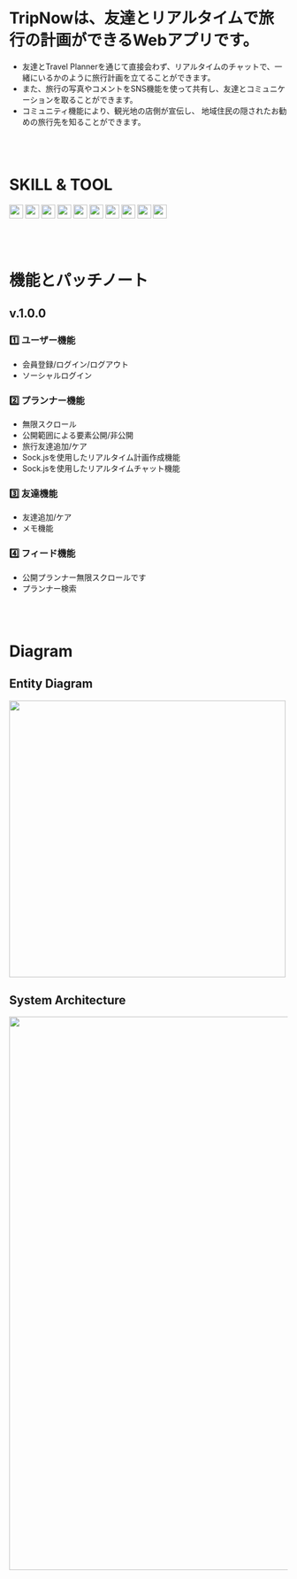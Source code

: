 # TripNowは、友達とリアルタイムで旅行の計画ができるWebアプリです。
- 友達とTravel Plannerを通じて直接会わず、リアルタイムのチャットで、一緒にいるかのように旅行計画を立てることができます。
- また、旅行の写真やコメントをSNS機能を使って共有し、友達とコミュニケーションを取ることができます。
- コミュニティ機能により、観光地の店側が宣伝し、 地域住民の隠されたお勧めの旅行先を知ることができます。


<br>
<br>

# SKILL & TOOL
<img src="https://img.shields.io/badge/Redis-FF4438?style=flat&logo=redis&logoColor=white" height="25px"/> <img src="https://img.shields.io/badge/Spring Boot-6DB33F?style=flat&logo=springboot&logoColor=white" height="25px"/> <img src="https://img.shields.io/badge/Spring Security-6DB33F?style=flat&logo=springsecurity&logoColor=white" height="25px"/> <img src="https://img.shields.io/badge/My SQL-4479A1?style=flat&logo=mysql&logoColor=white" height="25px"/> <img src="https://img.shields.io/badge/Java-0B2C4A?style=flat&logo=&logoColor=white" height="25px"/> <img src="https://img.shields.io/badge/ngrok-1F1E37?style=flat&logo=ngrok&logoColor=white" height="25px"/> <img src="https://img.shields.io/badge/WebSocket stomp-000000?style=flat&logo=&logoColor=white" height="25px"/> <img src="https://img.shields.io/badge/OAuth2.0-000000?style=flat&logo=&logoColor=white" height="25px"/> <img src="https://img.shields.io/badge/ERD cloud-000000?style=flat&logo=&logoColor=white" height="25px"/> <img src="https://img.shields.io/badge/IntelliJ IDEA-000000?style=flat&logo=intellijidea&logoColor=white" height="25px"/> 

<br>
<br>

# 機能とパッチノート
## v.1.0.0
### 1️⃣ ユーザー機能
- 会員登録/ログイン/ログアウト
- ソーシャルログイン
### 2️⃣ プランナー機能
- 無限スクロール
- 公開範囲による要素公開/非公開
- 旅行友達追加/ケア
- Sock.jsを使用したリアルタイム計画作成機能
- Sock.jsを使用したリアルタイムチャット機能
### 3️⃣ 友達機能
- 友達追加/ケア
- メモ機能
### 4️⃣ フィード機能
- 公開プランナー無限スクロールです
- プランナー検索

<br>
<br>

# Diagram
## Entity Diagram
<img src="https://github.com/user-attachments/assets/85140b42-0e12-42d1-967e-d1162639b9c7" width=500 />

<br>

## System Architecture
<img src="https://github.com/user-attachments/assets/da96410a-c098-4393-8d84-8fa67a1310e1" width=1000 />


<br>
<br>
<br>
<br>
